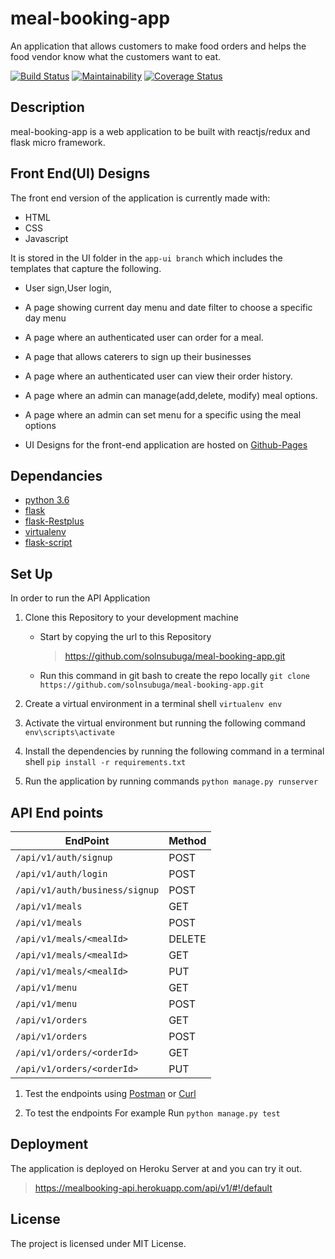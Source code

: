 # meal-booking-app

An application that allows customers to make food orders and helps the food vendor know what the customers want to eat.

[![Build Status](https://travis-ci.org/solnsubuga/meal-booking-app.svg?branch=master)](https://travis-ci.org/solnsubuga/meal-booking-app)
[![Maintainability](https://api.codeclimate.com/v1/badges/4f5531763259f4e6d2ae/maintainability)](https://codeclimate.com/github/solnsubuga/meal-booking-app/maintainability)
[![Coverage Status](https://coveralls.io/repos/github/solnsubuga/meal-booking-app/badge.svg?branch=master)](https://coveralls.io/github/solnsubuga/meal-booking-app?branch=master)

## Description

meal-booking-app is a web application to be built with reactjs/redux and flask micro framework.

## Front End(UI) Designs

The front end version of the application is currently made with:

- HTML
- CSS
- Javascript

It is stored in the UI folder in the `app-ui branch` which includes the templates that capture the following.

- User sign,User login,
- A page showing current day menu and date filter to choose a specific day menu
- A page where an authenticated user can order for a meal.
- A page that allows caterers to sign up their businesses
- A page where an authenticated user can view their order history.
- A page where an admin can manage(add,delete, modify) meal options.
- A page where an admin can set menu for a specific using the meal options

- UI Designs for the front-end application are hosted on [Github-Pages](https://solnsubuga.github.io/meal-booking-app/ui/)

## Dependancies

- [python 3.6](https://www.python.org/downloads/release/python-360/)
- [flask](flask.pocoo.org/)
- [flask-Restplus](https://flask-restplus.readthedocs.io/)
- [virtualenv](https://virtualenv.pypa.io/en/stable/)
- [flask-script]()

## Set Up

In order to run the API Application

1.  Clone this Repository to your development machine

    - Start by copying the url to this Repository
      > https://github.com/solnsubuga/meal-booking-app.git
    - Run this command in git bash to create the repo locally
      `git clone https://github.com/solnsubuga/meal-booking-app.git`

2.  Create a virtual environment in a terminal shell `virtualenv env`

3.  Activate the virtual environment but running the following command `env\scripts\activate`

4.  Install the dependencies by running the following command in a terminal shell `pip install -r requirements.txt`

5.  Run the application by running commands `python manage.py runserver`

## API End points

| EndPoint                       | Method |
| ------------------------------ | ------ |
| `/api/v1/auth/signup`          | POST   |
| `/api/v1/auth/login`           | POST   |
| `/api/v1/auth/business/signup` | POST   |
| `/api/v1/meals`                | GET    |
| `/api/v1/meals`                | POST   |
| `/api/v1/meals/<mealId>`       | DELETE |
| `/api/v1/meals/<mealId>`       | GET    |
| `/api/v1/meals/<mealId>`       | PUT    |
| `/api/v1/menu`                 | GET    |
| `/api/v1/menu`                 | POST   |
| `/api/v1/orders`               | GET    |
| `/api/v1/orders`               | POST   |
| `/api/v1/orders/<orderId>`     | GET    |
| `/api/v1/orders/<orderId>`     | PUT    |

1.  Test the endpoints using [Postman](https://www.getpostman.com/) or [Curl](https://curl.haxx.se/)

2.  To test the endpoints For example Run `python manage.py test`

## Deployment

The application is deployed on Heroku Server at and you can try it out.

> https://mealbooking-api.herokuapp.com/api/v1/#!/default

## License

The project is licensed under MIT License.
